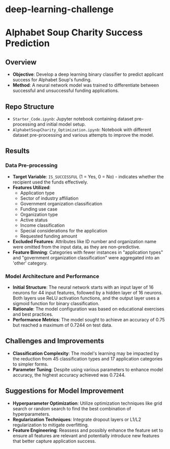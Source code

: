 # deep-learning-challenge

# Alphabet Soup Charity Success Prediction

## Overview
- **Objective**: Develop a deep learning binary classifier to predict applicant success for Alphabet Soup's funding.
- **Method**: A neural network model was trained to differentiate between successful and unsuccessful funding applications.

## Repo Structure
- `Starter_Code.ipynb`: Jupyter notebook containing dataset pre-processing and initial model setup.
- `AlphabetSoupCharity_Optimization.ipynb`: Notebook with different dataset pre-processing and various attempts to improve the model.

## Results

### Data Pre-processing
- **Target Variable**: `IS_SUCCESSFUL` (1 = Yes, 0 = No) - indicates whether the recipient used the funds effectively.
- **Features Utilized**:
  - Application type
  - Sector of industry affiliation
  - Government organization classification
  - Funding use case
  - Organization type
  - Active status
  - Income classification
  - Special considerations for the application
  - Requested funding amount
- **Excluded Features**: Attributes like ID number and organization name were omitted from the input data, as they are non-predictive.
- **Feature Binning**: Categories with fewer instances in "application types" and "government organization classification" were aggregated into an 'other' category.

### Model Architecture and Performance
- **Initial Structure**: The neural network starts with an input layer of 16 neurons for 44 input features, followed by a hidden layer of 16 neurons. Both layers use ReLU activation functions, and the output layer uses a sigmoid function for binary classification.
- **Rationale**: The model configuration was based on educational exercises and best practices.
- **Performance Metrics**: The model sought to achieve an accuracy of 0.75 but reached a maximum of 0.7244 on test data.

## Challenges and Improvements
- **Classification Complexity**: The model's learning may be impacted by the reduction from 45 classification types and 17 application categories to simpler forms.
- **Parameter Tuning**: Despite using various parameters to enhance model accuracy, the highest accuracy achieved was 0.7244.

## Suggestions for Model Improvement
- **Hyperparameter Optimization**: Utilize optimization techniques like grid search or random search to find the best combination of hyperparameters.
- **Regularization Techniques**: Integrate dropout layers or L1/L2 regularization to mitigate overfitting.
- **Feature Engineering**: Reassess and possibly enhance the feature set to ensure all features are relevant and potentially introduce new features that better capture application success.
